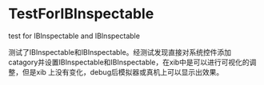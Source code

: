 # TestForIBInspectable
test for IBInspectable and IBInspectable

测试了IBInspectable和IBInspectable。经测试发现直接对系统控件添加catagory并设置IBInspectable和IBInspectable，在xib中是可以进行可视化的调整，但是xib
上没有变化，debug后模拟器或真机上可以显示出效果。

